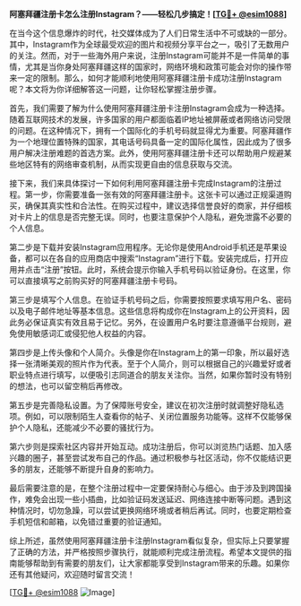 **阿塞拜疆注册卡怎么注册Instagram？——轻松几步搞定！[[TG💪+ @esim1088](https://t.me/s/esim1088)]**

在当今这个信息爆炸的时代，社交媒体成为了人们日常生活中不可或缺的一部分。其中，Instagram作为全球最受欢迎的图片和视频分享平台之一，吸引了无数用户的关注。然而，对于一些海外用户来说，注册Instagram可能并不是一件简单的事情，尤其是当你身处阿塞拜疆这样的国家时，网络环境和政策可能会对你的操作带来一定的限制。那么，如何才能顺利地使用阿塞拜疆注册卡成功注册Instagram呢？本文将为你详细解答这一问题，让你轻松掌握注册步骤。

首先，我们需要了解为什么使用阿塞拜疆注册卡注册Instagram会成为一种选择。随着互联网技术的发展，许多国家的用户都面临着IP地址被屏蔽或者网络访问受限的问题。在这种情况下，拥有一个国际化的手机号码就显得尤为重要。阿塞拜疆作为一个地理位置特殊的国家，其电话号码具备一定的国际化属性，因此成为了很多用户解决注册难题的首选方案。此外，使用阿塞拜疆注册卡还可以帮助用户规避某些地区特有的网络审查机制，从而实现更自由的信息获取与交流。

接下来，我们来具体探讨一下如何利用阿塞拜疆注册卡完成Instagram的注册过程。第一步，你需要准备一张有效的阿塞拜疆注册卡。这张卡可以通过正规渠道购买，确保其真实性和合法性。在购买过程中，建议选择信誉良好的商家，并仔细核对卡片上的信息是否完整无误。同时，也要注意保护个人隐私，避免泄露不必要的个人信息。

第二步是下载并安装Instagram应用程序。无论你是使用Android手机还是苹果设备，都可以在各自的应用商店中搜索“Instagram”进行下载。安装完成后，打开应用并点击“注册”按钮。此时，系统会提示你输入手机号码以验证身份。在这里，你可以直接填写之前购买好的阿塞拜疆注册卡号码。

第三步是填写个人信息。在验证手机号码之后，你需要按照要求填写用户名、密码以及电子邮件地址等基本信息。这些信息将构成你在Instagram上的公开资料，因此务必保证真实有效且易于记忆。另外，在设置用户名时要注意遵循平台规则，避免使用敏感词汇或侵犯他人权益的内容。

第四步是上传头像和个人简介。头像是你在Instagram上的第一印象，所以最好选择一张清晰美观的照片作为代表。至于个人简介，则可以根据自己的兴趣爱好或者职业特点进行填写，以便吸引志同道合的朋友关注你。当然，如果你暂时没有特别的想法，也可以留空稍后再修改。

第五步是完善隐私设置。为了保障账号安全，建议在初次注册时就调整好隐私选项。例如，可以限制陌生人查看你的帖子、关闭位置服务功能等。这样不仅能够保护个人隐私，还能减少不必要的骚扰行为。

第六步则是探索社区内容并开始互动。成功注册后，你可以浏览热门话题、加入感兴趣的圈子，甚至尝试发布自己的作品。通过积极参与社区活动，你不仅能结识更多的朋友，还能够不断提升自身的影响力。

最后需要注意的是，在整个注册过程中一定要保持耐心与细心。由于涉及到跨国操作，难免会出现一些小插曲，比如验证码发送延迟、网络连接中断等问题。遇到这种情况时，切勿急躁，可以尝试更换网络环境或者稍后再试。同时，也要定期检查手机短信和邮箱，以免错过重要的验证通知。

综上所述，虽然使用阿塞拜疆注册卡注册Instagram看似复杂，但实际上只要掌握了正确的方法，并严格按照步骤执行，就能顺利完成注册流程。希望本文提供的指南能够帮助到有需要的朋友们，让大家都能享受到Instagram带来的乐趣。如果你还有其他疑问，欢迎随时留言交流！

[[TG💪+ @esim1088](https://t.me/s/esim1088) ![Image](https://i.postimg.cc/4NQfJmqS/Snipaste-2025-05-13-00-14-12.png)]